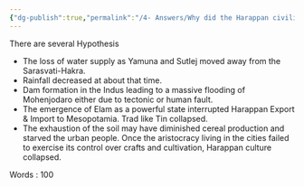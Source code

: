 ```yaml
---
{"dg-publish":true,"permalink":"/4- Answers/Why did the Harappan civilisation degenerate and finally collapse ?/"}
---
```



There are several Hypothesis 

- The loss of water supply as Yamuna and Sutlej moved away from the Sarasvati-Hakra. 
- Rainfall decreased at about that time. 
- Dam formation in the Indus leading to a massive flooding of Mohenjodaro either due to tectonic or human fault. 
- The emergence of Elam as a powerful state  interrupted Harappan Export & Import to Mesopotamia. Trad like Tin collapsed. 
- The exhaustion of the soil may have diminished cereal production and starved the urban people. Once the aristocracy living in the cities failed to exercise its control over crafts and cultivation, Harappan culture collapsed.


Words : $100$
